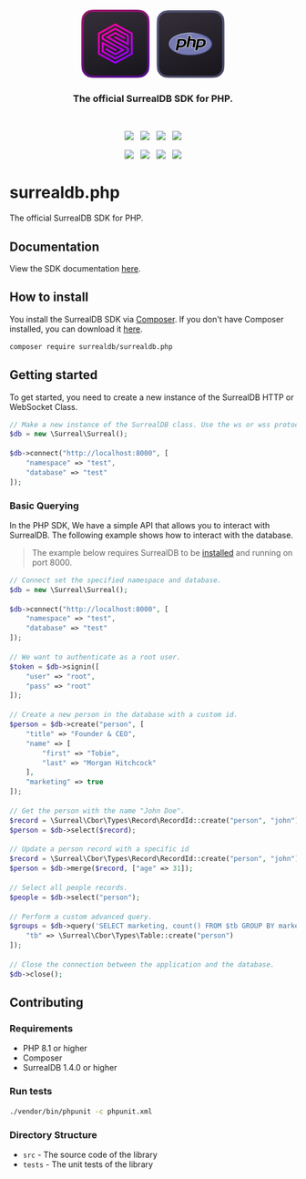 <br>

<p align="center">
    <img width=120 src="https://raw.githubusercontent.com/surrealdb/icons/main/surreal.svg" />
    &nbsp;
    <img width=120 src="https://raw.githubusercontent.com/surrealdb/icons/main/php.svg" />
</p>

<h3 align="center">The official SurrealDB SDK for PHP.</h3>

<br>

<p align="center">
    <a href="https://github.com/surrealdb/surrealdb.php"><img src="https://img.shields.io/badge/status-beta-ff00bb.svg?style=flat-square"></a>
    &nbsp;
    <a href="https://surrealdb.com/docs/integration/libraries/php"><img src="https://img.shields.io/badge/docs-view-44cc11.svg?style=flat-square"></a>
    &nbsp;
    <a href="https://packagist.org/packages/surrealdb/surrealdb.php"><img src="https://img.shields.io/packagist/v/surrealdb/surrealdb.php?style=flat-square"></a>
    &nbsp;
    <a href="https://packagist.org/packages/surrealdb/surrealdb.php"><img src="https://img.shields.io/packagist/dm/surrealdb/surrealdb.php?style=flat-square"></a>
</p>

<p align="center">
    <a href="https://surrealdb.com/discord"><img src="https://img.shields.io/discord/902568124350599239?label=discord&style=flat-square&color=5a66f6"></a>
    &nbsp;
    <a href="https://twitter.com/surrealdb"><img src="https://img.shields.io/badge/twitter-follow_us-1d9bf0.svg?style=flat-square"></a>
    &nbsp;
    <a href="https://www.linkedin.com/company/surrealdb/"><img src="https://img.shields.io/badge/linkedin-connect_with_us-0a66c2.svg?style=flat-square"></a>
    &nbsp;
    <a href="https://www.youtube.com/channel/UCjf2teVEuYVvvVC-gFZNq6w"><img src="https://img.shields.io/badge/youtube-subscribe-fc1c1c.svg?style=flat-square"></a>
</p>

# surrealdb.php

The official SurrealDB SDK for PHP.

## Documentation

View the SDK documentation [here](https://surrealdb.com/docs/integration/libraries/php).

## How to install

You install the SurrealDB SDK via [Composer](https://getcomposer.org/). If you don't have Composer installed, you can download it [here](https://getcomposer.org/download/).

```sh
composer require surrealdb/surrealdb.php
```

## Getting started

To get started, you need to create a new instance of the SurrealDB HTTP or WebSocket Class.

```php
// Make a new instance of the SurrealDB class. Use the ws or wss protocol for having WebSocket functionality.
$db = new \Surreal\Surreal();

$db->connect("http://localhost:8000", [
    "namespace" => "test",
    "database" => "test"
]);
```

### Basic Querying

In the PHP SDK, We have a simple API that allows you to interact with SurrealDB. The following example shows how to interact with the database.

> The example below requires SurrealDB to be [installed](https://surrealdb.com/install) and running on port 8000.

```php
// Connect set the specified namespace and database.
$db = new \Surreal\Surreal();

$db->connect("http://localhost:8000", [
    "namespace" => "test",
    "database" => "test"
]);

// We want to authenticate as a root user.
$token = $db->signin([
    "user" => "root",
    "pass" => "root"
]);

// Create a new person in the database with a custom id.
$person = $db->create("person", [
    "title" => "Founder & CEO",
    "name" => [
        "first" => "Tobie",
        "last" => "Morgan Hitchcock" 
    ],
    "marketing" => true
]); 

// Get the person with the name "John Doe".
$record = \Surreal\Cbor\Types\Record\RecordId::create("person", "john");
$person = $db->select($record);

// Update a person record with a specific id
$record = \Surreal\Cbor\Types\Record\RecordId::create("person", "john");
$person = $db->merge($record, ["age" => 31]);

// Select all people records.
$people = $db->select("person");  

// Perform a custom advanced query.
$groups = $db->query('SELECT marketing, count() FROM $tb GROUP BY marketing', [
    "tb" => \Surreal\Cbor\Types\Table::create("person")
]);

// Close the connection between the application and the database.
$db->close();
```

## Contributing

### Requirements
- PHP 8.1 or higher
- Composer
- SurrealDB 1.4.0 or higher

### Run tests
```bash
./vendor/bin/phpunit -c phpunit.xml
```

### Directory Structure

- `src` - The source code of the library
- `tests` - The unit tests of the library
